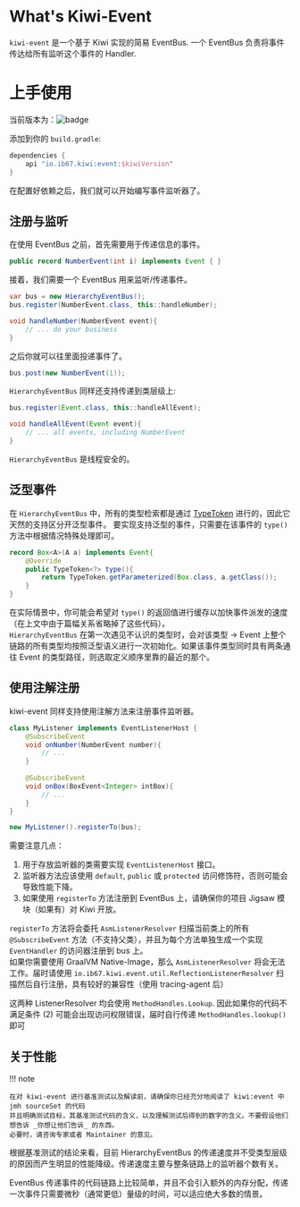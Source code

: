 # What's Kiwi-Event

`kiwi-event` 是一个基于 Kiwi 实现的简易 EventBus. 一个 EventBus 负责将事件传达给所有监听这个事件的 Handler.

# 上手使用

当前版本为：![badge](https://img.shields.io/github/v/release/kalculos/kiwi?style=flat-square)

添加到你的 `build.gradle`:

```groovy
dependencies {
    api "io.ib67.kiwi:event:$kiwiVersion"
}
```

在配置好依赖之后，我们就可以开始编写事件监听器了。

## 注册与监听
在使用 EventBus 之前，首先需要用于传递信息的事件。
```java
public record NumberEvent(int i) implements Event { }
```

接着，我们需要一个 EventBus 用来监听/传递事件。
```java
var bus = new HierarchyEventBus();
bus.register(NumberEvent.class, this::handleNumber);

void handleNumber(NumberEvent event){
    // ... do your business
}
```

之后你就可以往里面投递事件了。
```java
bus.post(new NumberEvent(1));
```

`HierarchyEventBus` 同样还支持传递到类层级上:
```java
bus.register(Event.class, this::handleAllEvent);

void handleAllEvent(Event event){
    // ... all events, including NumberEvent
}
```
`HierarchyEventBus` 是线程安全的。

## 泛型事件
在 `HierarchyEventBus` 中，所有的类型检索都是通过 [TypeToken](../typetoken.zh.md) 进行的，因此它天然的支持区分开泛型事件。
要实现支持泛型的事件，只需要在该事件的 `type()` 方法中根据情况特殊处理即可。
```java
record Box<A>(A a) implements Event{
    @Override
    public TypeToken<?> type(){
        return TypeToken.getParameterized(Box.class, a.getClass());
    }
}
```

在实际情景中，你可能会希望对 `type()` 的返回值进行缓存以加快事件派发的速度（在上文中由于篇幅关系省略掉了这些代码）。  
`HierarchyEventBus` 在第一次遇见不认识的类型时，会对该类型 -> Event 上整个链路的所有类型均按照泛型语义进行一次初始化。如果该事件类型同时具有两条通往 Event 的类型路径，则选取定义顺序里靠的最近的那个。

## 使用注解注册

kiwi-event 同样支持使用注解方法来注册事件监听器。

```java
class MyListener implements EventListenerHost {
    @SubscribeEvent
    void onNumber(NumberEvent number){
        // ...
    }
    
    @SubscribeEvent
    void onBox(BoxEvent<Integer> intBox){
        // ...
    }
}

new MyListener().registerTo(bus);
```

需要注意几点：  
1. 用于存放监听器的类需要实现 `EventListenerHost` 接口。  
2. 监听器方法应该使用 `default`, `public` 或 `protected` 访问修饰符，否则可能会导致性能下降。  
3. 如果使用 `registerTo` 方法注册到 EventBus 上，请确保你的项目 Jigsaw 模块（如果有）对 Kiwi 开放。  

`registerTo` 方法将会委托 `AsmListenerResolver` 扫描当前类上的所有 `@SubscribeEvent` 方法（不支持父类），并且为每个方法单独生成一个实现 `EventHandler` 的访问器注册到 bus 上。    
如果你需要使用 GraalVM Native-Image，那么 `AsmListenerResolver` 将会无法工作。届时请使用 `io.ib67.kiwi.event.util.ReflectionListenerResolver` 扫描然后自行注册，具有较好的兼容性（使用 tracing-agent 后）

这两种 ListenerResolver 均会使用 `MethodHandles.Lookup`. 因此如果你的代码不满足条件 (2) 可能会出现访问权限错误，届时自行传递 `MethodHandles.lookup()` 即可

## 关于性能
!!! note

    在对 kiwi-event 进行基准测试以及解读前，请确保你已经充分地阅读了 kiwi:event 中 jmh sourceSet 的代码
    并且明确测试目标，其基准测试代码的含义，以及理解测试后得到的数字的含义。不要假设他们想告诉 _你想让他们告诉_ 的东西。
    必要时，请咨询专家或者 Maintainer 的意见。


根据基准测试的结论来看，目前 HierarchyEventBus 的传递速度并不受类型层级的原因而产生明显的性能降级。传递速度主要与整条链路上的监听器个数有关。

EventBus 传递事件的代码链路上比较简单，并且不会引入额外的内存分配，传递一次事件只需要微秒（通常更低）量级的时间，可以适应绝大多数的情景。